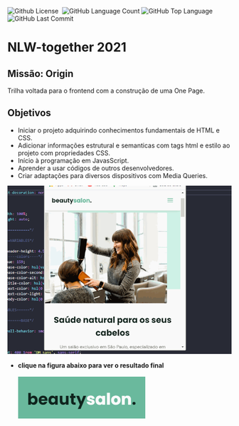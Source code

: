
<img alt="Github License" src="https://img.shields.io/github/license/riquecelo/nlw-together" /> <img alt="" src="https://img.shields.io/github/repo-size/riquecelo/nlw-together" /> <img alt="GitHub Language Count" src="https://img.shields.io/github/languages/count/riquecelo/nlw-together" /> <img alt="GitHub Top Language" src="https://img.shields.io/github/languages/top/riquecelo/nlw-together" /> <img alt="GitHub Last Commit" src="https://img.shields.io/github/last-commit/riquecelo/nlw-together" />

# NLW-together 2021<br>
## Missão: Origin<br>
Trilha voltada para o frontend com a construção de uma One Page.<br>
## Objetivos
* Iniciar o projeto adquirindo conhecimentos fundamentais de HTML e CSS.
* Adicionar informações estrutural e semanticas com tags html e estilo ao projeto com propriedades CSS. 
* Início à programação em JavasScript.
* Aprender a usar códigos de outros desenvolvedores.
* Criar adaptações para diversos dispositivos com Media Queries.<br>

<img alt="GitHub Last Commit" src="https://github.com/Riquecelo/nlw-together/blob/main/OriginSix.gif"/>


* <b>clique na figura abaixo para ver o resultado final</b> <br><br>
<a href="https://riquecelo.github.io/nlw-together/"><img src="https://github.com/Riquecelo/nlw-together/blob/main/beautysalon..PNG"/></a>
